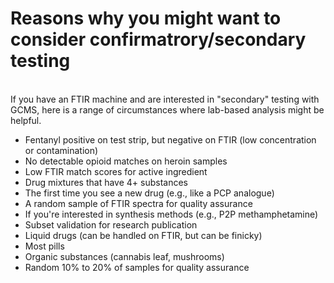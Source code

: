 # Reasons why you might want to consider confirmatrory/secondary testing

<br>
If you have an FTIR machine and are interested in "secondary" testing with GCMS, here is a range of circumstances where lab-based analysis might be helpful. 
<br>

- Fentanyl positive on test strip, but negative on FTIR (low concentration or contamination)
- No detectable opioid matches on heroin samples
- Low FTIR match scores for active ingredient
- Drug mixtures that have 4+ substances
- The first time you see a new drug (e.g., like a PCP analogue)
- A random sample of FTIR spectra for quality assurance
- If you're interested in synthesis methods (e.g., P2P methamphetamine)
- Subset validation for research publication
- Liquid drugs (can be handled on FTIR, but can be finicky)
- Most pills 
- Organic substances (cannabis leaf, mushrooms)
- Random 10% to 20% of samples for quality assurance
